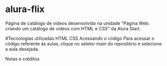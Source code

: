 # alura-flix
Página de catálogo de vídeos desenvolvido na unidade "Página Web: criando um catálogo de vídeos com HTML e CSS" da Alura Start.

#Tecnologias utilizadas
HTML
CSS
Acessando o código
Para acessar o código referente às aulas, clique no seletor main do repositório e selecione a aula desejada.

Notas e créditos

